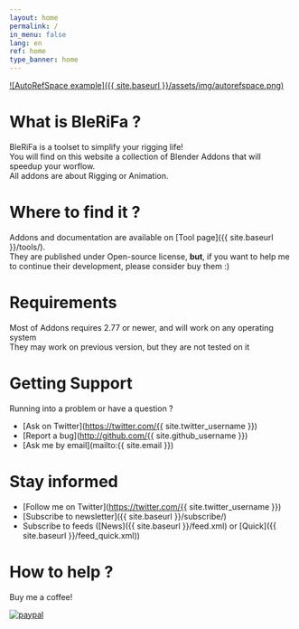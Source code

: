 ```yaml
---
layout: home
permalink: /
in_menu: false
lang: en
ref: home
type_banner: home
---
```


[![AutoRefSpace example]({{ site.baseurl }}/assets/img/autorefspace.png)]({{site.base_url}}/tools/)

# What is BleRiFa ?
BleRiFa is a toolset to simplify your rigging life!  
You will find on this website a collection of Blender Addons that will speedup your worflow.  
All addons are about Rigging or Animation.  

# Where to find it ?
Addons and documentation are available on [Tool page]({{ site.baseurl }}/tools/).  
They are published under Open-source license, **but**, if you want to help me to continue their development, please consider buy them :)

# Requirements
Most of Addons requires 2.77 or newer, and will work on any operating system  
They may work on previous version, but they are not tested on it

# Getting Support
Running into a problem or have a question ?  

* [Ask on Twitter](https://twitter.com/{{ site.twitter_username }})
* [Report a bug](http://github.com/{{ site.github_username }})
* [Ask me by email](mailto:{{ site.email }})

# Stay informed

* [Follow me on Twitter](https://twitter.com/{{ site.twitter_username }})
* [Subscribe to newsletter]({{ site.baseurl }}/subscribe/)
* Subscribe to feeds ([News]({{ site.baseurl }}/feed.xml) or [Quick]({{ site.baseurl }}/feed_quick.xml))

# How to help ?
Buy me a coffee!  

[![paypal](https://www.paypalobjects.com/en_US/i/btn/btn_donateCC_LG.gif)](https://www.paypal.com/cgi-bin/webscr?cmd=_s-xclick&hosted_button_id=VTKPLVRP3VV7J)
